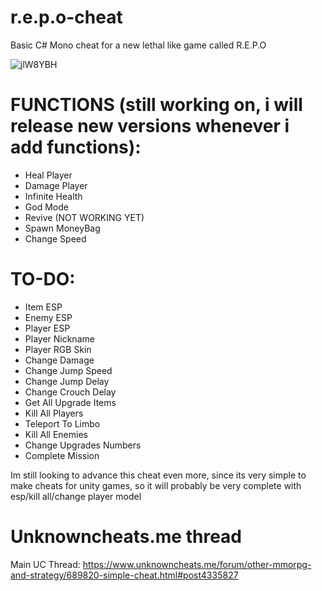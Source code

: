 # r.e.p.o-cheat
Basic C# Mono cheat for a new lethal like game called R.E.P.O

![jlW8YBH](https://github.com/user-attachments/assets/fa46e617-f33f-4b7d-a852-da97b2dff6c5)

# **FUNCTIONS (still working on, i will release new versions whenever i add functions):**
- Heal Player<br />
- Damage Player<br />
- Infinite Health<br />
- God Mode<br />
- Revive (NOT WORKING YET)<br />
- Spawn MoneyBag<br />
- Change Speed

# **TO-DO:**

- Item ESP <br />
- Enemy ESP<br />
- Player ESP<br />
- Player Nickname<br />
- Player RGB Skin<br />
- Change Damage<br />
- Change Jump Speed<br />
- Change Jump Delay<br />
- Change Crouch Delay<br />
- Get All Upgrade Items<br />
- Kill All Players<br />
- Teleport To Limbo<br />
- Kill All Enemies<br />
- Change Upgrades Numbers<br />
- Complete Mission


Im still looking to advance this cheat even more, since its very simple to make cheats for unity games, so it will probably be very complete with esp/kill all/change player model

# Unknowncheats.me thread
Main UC Thread: https://www.unknowncheats.me/forum/other-mmorpg-and-strategy/689820-simple-cheat.html#post4335827

